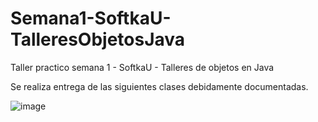 # Semana1-SoftkaU-TalleresObjetosJava

Taller practico semana 1 - SoftkaU - Talleres de objetos en Java

Se realiza entrega de las siguientes clases debidamente documentadas.

![image](https://user-images.githubusercontent.com/11216709/170148116-544f1f4d-cdd9-404b-a522-420a3b3f234c.png)
